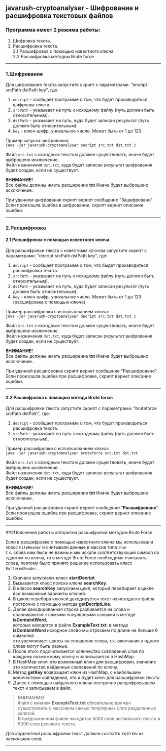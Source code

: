 ## javarush-cryptoanalyser - Шифрование и расшифровка текстовых файлов
### Программа имеет 2 режима работы:
1. Шифровка текста.
2. Расшифровка текста.  
    2.1 Расшифровка с помощью известного ключа  
    2.2 Расшифровка методом Brute force

----

### 1.Шифрование
Для шифрования текста запустите скрипт с параметрами: "enсript srcPath dstPath key", где: 
1. `enсript` - сообщает программе о том, что будет производиться шифровка текста.
2. `srcPath` - указывает на путь к исходному файлу (путь должен быть относительным).
3. `dstPath` - указывает на путь, куда будет записан результат (путь должен быть относительным).
4. `key` - ключ-шифр, уникальное число. Может быть от 1 до 123

Пример запуска шифрования:  
```java -jar javarush-cryptoanalyser encript src.txt dst.txt 3```  

Файл `src.txt` с исходным текстом должен существовать, иначе будет выброшено исключение.  
Файл назначения `dst.txt`, куда будет записан результат шифрования будет создан, если не существует.

**ВНИМАНИЕ!**  
Все файлы должны иметь расширение **txt** Иначе будет выброшено исключение.

При удачном шифровании скрипт вернет сообщение "Зашифровано".
Если произошла ошибка в шифровании, скрипт вернет описание ошибки.

----
### 2.Расшифровка  
   
#### 2.1 Расшифровка с помощью известного ключа
Для расшифровки текста с известным ключом запустите скрипт с параметрами: "deсript srcPath dstPath key", где:
1. `decript` - сообщает программе о том, что быдет производиться расшифровка текста.
2. `srcPath` - указывает на путь к исходному файлу (путь должен быть относительным).
3. `dstPath` - указывает на путь, куда будет записан результат (путь должен быть относительным).
4. `key` - ключ-шифр, уникальное число. Может быть от 1 до 123 (расшифровка с помощью ключа)

Пример расшифровки с использованием ключа:  
```java -jar javarush-cryptoanalyser decript src.txt dst.txt 3```

Файл `src.txt` с исходным текстом должен существовать, иначе будет выброшено исключение.  
Файл назначения `dst.txt`, куда будет записан результат шифрования будет создан, если не существует.

**ВНИМАНИЕ!**  
Все файлы должны иметь расширение **txt** Иначе будет выброшено исключение.

При удачной расшифровке скрипт вернет сообщение "Расшифровано".
Если произошла ошибка при расшифровке, скрипт вернет описание ошибки.

----

#### 2.2 Расшифровка c помощью метода Brute force:
Для расшифровки текста запустите скрипт с параметрами: "bruteforce srcPath dstPath", где:
1. `decript` - сообщает программе о том, что будет производиться расшифровка текста.
2. `srcPath` - указывает на путь к исходному файлу (путь должен быть относительным).

Пример расшифровки с использованием ключа:  
```java -jar javarush-cryptoanalyser bruteforce src.txt dst.txt```

Файл `src.txt` с исходным текстом должен существовать, иначе будет выброшено исключение.  
Файл назначения `dst.txt`, куда будет записан результат шифрования будет создан, если не существует.

**ВНИМАНИЕ!**  
Все файлы должны иметь расширение **txt** Иначе будет выброшено исключение.

При удачной расшифровки скрипт вернет сообщение "**Расшифровано**".
Если произошла ошибка при расшифровке, скрипт вернет описание ошибки.

---

###Пояснения работы алгоритма расшифровки методом Brute Force.

Если в расшифровке с помощью известного ключа мы использовали класс `FileReader` и считывали данные в массив типа `char`  
т.к. слова нам были не важны и мы искали соответствующий символ со сдвигом по ключу, то в методе Brute Force необходимо 
считывать слова, поэтому было принято решение использовать класс `BufferedReader`.

1. Сначала запускаем класс **startDecript**.  
2. Вызывается класс поиска ключа **searchKey**.  
3. В классе **searchKey** запускаем цикл, который перебирает в цикле все возможные варианты ключей.  
4. В цикле перебора ключей декодируется текст из исходного файла построчно с помощью метода **getDecriptLine**.
5. Далее декодированная строка разбивается на слова и сравниваются с самыми популярными словами в методе **isContaintWord**,  
   которые находятся в файле **ExampleText.txt**. в методе **isContaintWord** исходное слово мы отрезаем по длине не больше 6 символов  
   это увеличивает шансы на сопадение слова, т.к. окончания у одного слова могут быть разные.  
7. После этого подсчитывается количество совпадений слов по каждому возможному ключу и записывается в HashMap.  
8. В HashMap ключ это возможный ключ для расшифровки, значение это количество найденных совпадений по ключу.  
9. Метод **getKey** возвращает ключ из HashMap, с наибольшим количеством совпадений, это и будет ключ для расшифровки текста.  
10. Далее с помощью найденного ключа построчно расшифровываем текст и записываем в файл.  

>ВНИМАНИЕ!  
> Файл с именем **ExampleText.txt** обязательно должен существовать с массивом самых популярных слов разделенных запятой.  
> В предложенном файле находится 5000 слов английского текста и 5000 слов русского текста.
 
*Для корректной расшифровки текст должен состоять хотя бы из нескольких слов.*

----

